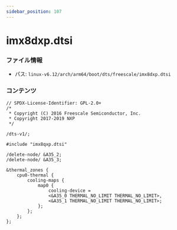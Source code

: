 ```yaml
---
sidebar_position: 107
---
```

# imx8dxp.dtsi

### ファイル情報

- パス: `linux-v6.12/arch/arm64/boot/dts/freescale/imx8dxp.dtsi`

### コンテンツ

```dtsi
// SPDX-License-Identifier: GPL-2.0+
/*
 * Copyright (C) 2016 Freescale Semiconductor, Inc.
 * Copyright 2017-2019 NXP
 */

/dts-v1/;

#include "imx8qxp.dtsi"

/delete-node/ &A35_2;
/delete-node/ &A35_3;

&thermal_zones {
	cpu0-thermal {
		cooling-maps {
			map0 {
				cooling-device =
				<&A35_0 THERMAL_NO_LIMIT THERMAL_NO_LIMIT>,
				<&A35_1 THERMAL_NO_LIMIT THERMAL_NO_LIMIT>;
			};
		};
	};
};

```
